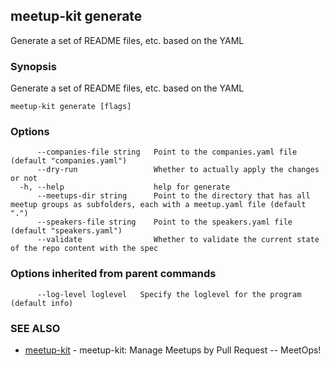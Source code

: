 ## meetup-kit generate

Generate a set of README files, etc. based on the YAML

### Synopsis

Generate a set of README files, etc. based on the YAML

```
meetup-kit generate [flags]
```

### Options

```
      --companies-file string   Point to the companies.yaml file (default "companies.yaml")
      --dry-run                 Whether to actually apply the changes or not
  -h, --help                    help for generate
      --meetups-dir string      Point to the directory that has all meetup groups as subfolders, each with a meetup.yaml file (default ".")
      --speakers-file string    Point to the speakers.yaml file (default "speakers.yaml")
      --validate                Whether to validate the current state of the repo content with the spec
```

### Options inherited from parent commands

```
      --log-level loglevel   Specify the loglevel for the program (default info)
```

### SEE ALSO

* [meetup-kit](meetup-kit.md)	 - meetup-kit: Manage Meetups by Pull Request -- MeetOps!

